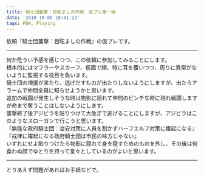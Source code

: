```yaml
---
title: 騎士団襲撃：目眩ましの作戦　仮プレ第一稿
date: '2010-10-05 18:41:22'
tags: PBW, Playing
---
```


依頼『騎士団襲撃：目眩ましの作戦』の仮プレです。

****

何か危うい予感を感じつつ、この依頼に参加してみることにします。  
根本的にはマフラーやスカーフ、仮面で顔、特に耳を覆いつつ、周りに異常がないように監視する役目を負います。  
騎士団の増援が来たり、逃げだすものが出たりしないようにしますが、出たらアラームで仲間全員に知らせようかと思います。  
追加の戦闘が発生しそうな時は物影に隠れて仲間のピンチな時に現れ戦闘しますが命まで奪うことはしないようにします。  
襲撃終了後アジビラを貼りつけて大急ぎで逃げることにしますが、アジビラはこのようなスローガンで行こうと思います。  
『無能な政府騎士団：治安対策に人員を割かずハーフエルフ対策に躍起になる』  
『戒律に躍起になる政府騎士団は市民の味方じゃない』  
いずれにせよ貼りつけたら物影に隠れて身を隠すためのものを外し、その後は何食わぬ顔でゆとりを持って堂々としているのがよいと思います。

****

とりあえず問題があればお手紙などで。
